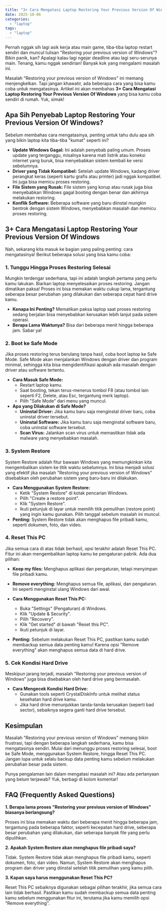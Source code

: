 ```yaml
---
title: "3+ Cara Mengatasi Laptop Restoring Your Previous Version Of Windows"
date: 2025-10-06
categories: 
  - "laptop"
tags: 
  - "laptop"
---
```


Pernah nggak sih lagi asik kerja atau main game, tiba-tiba laptop restart sendiri dan muncul tulisan "Restoring your previous version of Windows"? Bikin panik, kan? Apalagi kalau lagi ngejar deadline atau lagi seru-serunya main. Tenang, kamu nggak sendirian! Banyak kok yang mengalami masalah ini.

Masalah "Restoring your previous version of Windows" ini memang menjengkelkan. Tapi jangan khawatir, ada beberapa cara yang bisa kamu coba untuk mengatasinya. Artikel ini akan membahas **3+ Cara Mengatasi Laptop Restoring Your Previous Version Of Windows** yang bisa kamu coba sendiri di rumah. Yuk, simak!

## Apa Sih Penyebab Laptop Restoring Your Previous Version Of Windows?

Sebelum membahas cara mengatasinya, penting untuk tahu dulu apa sih yang bikin laptop kita tiba-tiba "kumat" seperti ini?

- **Update Windows Gagal:** Ini adalah penyebab paling umum. Proses update yang terganggu, misalnya karena mati listrik atau koneksi internet yang buruk, bisa menyebabkan sistem kembali ke versi sebelumnya.
- **Driver yang Tidak Kompatibel:** Setelah update Windows, kadang driver perangkat keras (seperti kartu grafis atau printer) jadi nggak kompatibel. Ini juga bisa memicu proses restoring.
- **File Sistem yang Rusak:** File sistem yang korup atau rusak juga bisa menyebabkan Windows gagal booting dengan benar dan akhirnya melakukan restoring.
- **Konflik Software:** Beberapa software yang baru diinstal mungkin bentrok dengan sistem Windows, menyebabkan masalah dan memicu proses restoring.

## 3+ Cara Mengatasi Laptop Restoring Your Previous Version Of Windows

Nah, sekarang kita masuk ke bagian yang paling penting: cara mengatasinya! Berikut beberapa solusi yang bisa kamu coba:

### 1\. Tunggu Hingga Proses Restoring Selesai

Mungkin terdengar sederhana, tapi ini adalah langkah pertama yang perlu kamu lakukan. Biarkan laptop menyelesaikan proses restoring. Jangan dimatikan paksa! Proses ini bisa memakan waktu cukup lama, tergantung seberapa besar perubahan yang dilakukan dan seberapa cepat hard drive kamu.

- **Kenapa Ini Penting?** Mematikan paksa laptop saat proses restoring sedang berjalan bisa menyebabkan kerusakan lebih lanjut pada sistem operasi.
- **Berapa Lama Waktunya?** Bisa dari beberapa menit hingga beberapa jam. Sabar ya!

### 2\. Boot ke Safe Mode

Jika proses restoring terus berulang tanpa hasil, coba boot laptop ke Safe Mode. Safe Mode akan menjalankan Windows dengan driver dan program minimal, sehingga kita bisa mengidentifikasi apakah ada masalah dengan driver atau software tertentu.

- **Cara Masuk Safe Mode:**
    - Restart laptop kamu.
    - Saat booting, tekan terus-menerus tombol F8 (atau tombol lain seperti F2, Delete, atau Esc, tergantung merk laptop).
    - Pilih "Safe Mode" dari menu yang muncul.
- **Apa yang Dilakukan di Safe Mode?**
    - **Uninstal Driver:** Jika kamu baru saja menginstal driver baru, coba uninstal driver tersebut.
    - **Uninstal Software:** Jika kamu baru saja menginstal software baru, coba uninstal software tersebut.
    - **Scan Virus:** Jalankan scan virus untuk memastikan tidak ada malware yang menyebabkan masalah.

### 3\. System Restore

System Restore adalah fitur bawaan Windows yang memungkinkan kita mengembalikan sistem ke titik waktu sebelumnya. Ini bisa menjadi solusi yang efektif jika masalah "Restoring your previous version of Windows" disebabkan oleh perubahan sistem yang baru-baru ini dilakukan.

- **Cara Menggunakan System Restore:**
    - Ketik "System Restore" di kotak pencarian Windows.
    - Pilih "Create a restore point".
    - Klik "System Restore".
    - Ikuti petunjuk di layar untuk memilih titik pemulihan (restore point) yang ingin kamu gunakan. Pilih tanggal sebelum masalah ini muncul.
- **Penting:** System Restore tidak akan menghapus file pribadi kamu, seperti dokumen, foto, dan video.

### 4\. Reset This PC

Jika semua cara di atas tidak berhasil, opsi terakhir adalah Reset This PC. Fitur ini akan mengembalikan laptop kamu ke pengaturan pabrik. Ada dua pilihan:

- **Keep my files:** Menghapus aplikasi dan pengaturan, tetapi menyimpan file pribadi kamu.
    
- **Remove everything:** Menghapus semua file, aplikasi, dan pengaturan. Ini seperti menginstal ulang Windows dari awal.
    
- **Cara Menggunakan Reset This PC:**
    
    - Buka "Settings" (Pengaturan) di Windows.
    - Klik "Update & Security".
    - Pilih "Recovery".
    - Klik "Get started" di bawah "Reset this PC".
    - Ikuti petunjuk di layar.
- **Penting:** Sebelum melakukan Reset This PC, pastikan kamu sudah membackup semua data penting kamu! Karena opsi "Remove everything" akan menghapus semua data di hard drive.
    

### 5\. Cek Kondisi Hard Drive

Meskipun jarang terjadi, masalah "Restoring your previous version of Windows" juga bisa disebabkan oleh hard drive yang bermasalah.

- **Cara Mengecek Kondisi Hard Drive:**
    - Gunakan tools seperti CrystalDiskInfo untuk melihat status kesehatan hard drive kamu.
    - Jika hard drive menunjukkan tanda-tanda kerusakan (seperti bad sector), sebaiknya segera ganti hard drive tersebut.

## Kesimpulan

Masalah "Restoring your previous version of Windows" memang bikin frustrasi, tapi dengan beberapa langkah sederhana, kamu bisa mengatasinya sendiri. Mulai dari menunggu proses restoring selesai, boot ke Safe Mode, menggunakan System Restore, hingga Reset This PC. Jangan lupa untuk selalu backup data penting kamu sebelum melakukan perubahan besar pada sistem.

Punya pengalaman lain dalam mengatasi masalah ini? Atau ada pertanyaan yang belum terjawab? Yuk, berbagi di kolom komentar!

## FAQ (Frequently Asked Questions)

**1\. Berapa lama proses "Restoring your previous version of Windows" biasanya berlangsung?**

Proses ini bisa memakan waktu dari beberapa menit hingga beberapa jam, tergantung pada beberapa faktor, seperti kecepatan hard drive, seberapa besar perubahan yang dilakukan, dan seberapa banyak file yang perlu dipulihkan.

**2\. Apakah System Restore akan menghapus file pribadi saya?**

Tidak. System Restore tidak akan menghapus file pribadi kamu, seperti dokumen, foto, dan video. Namun, System Restore akan menghapus program dan driver yang diinstal setelah titik pemulihan yang kamu pilih.

**3\. Kapan saya harus menggunakan Reset This PC?**

Reset This PC sebaiknya digunakan sebagai pilihan terakhir, jika semua cara lain tidak berhasil. Pastikan kamu sudah membackup semua data penting kamu sebelum menggunakan fitur ini, terutama jika kamu memilih opsi "Remove everything".
